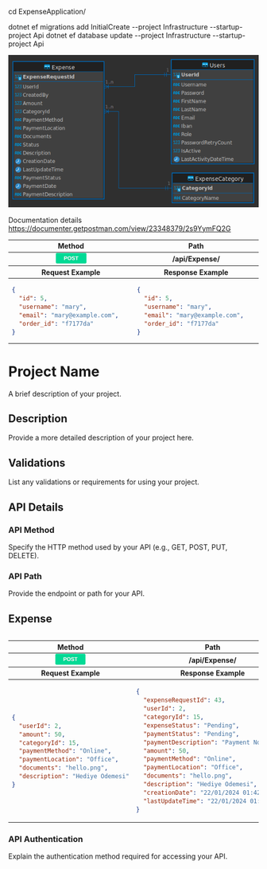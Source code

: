 cd ExpenseApplication/

dotnet ef migrations add InitialCreate --project Infrastructure --startup-project Api
dotnet ef database update --project Infrastructure --startup-project Api



![erd.png](.github%2Fassets%2Ferd.png)


Documentation details https://documenter.getpostman.com/view/23348379/2s9YymFQ2G



<table style="padding: 0;margin: 0">
    <thead style="padding: 0;margin: 0">
        <tr style="padding: 0;margin: 0">
          <th width="10%">Method</th>
          <th width="40%">Path </th>
        </tr>
    </thead>
    <tbody style="padding: 0;margin: 0">
      <tr width="100%">
        <td align="center" style="padding: 0;margin: 0">
          <img src=".github/assets/POST.png" alt="POST" width="25%"/>
        </td>
        <td align="center" style="padding: 0;margin: 0"><b>/api/Expense/</b></td>
      </tr>

</tbody>
<thead>
    <tr>
    <th width="50%">Request Example</th>
    <th width="50%">Response Example</th>
    </tr>
</thead>
<tbody> 

<tr width="100%" style="padding: 0;margin: 0">
  <td height="0px" style="padding-bottom: 0%;padding-top: 0%; margin: 0%">

```json
{
  "id": 5,
  "username": "mary",
  "email": "mary@example.com",
  "order_id": "f7177da"
}
```
</td>
<td height="0px" style="padding-bottom: 0%;padding-top: 0%; margin: 0%">

```json
{
  "id": 5,
  "username": "mary",
  "email": "mary@example.com",
  "order_id": "f7177da"
}
```
</td>
</tr>
</tbody> 

</table>

# Project Name

A brief description of your project.

## Description

Provide a more detailed description of your project here.

## Validations

List any validations or requirements for using your project.

## API Details

### API Method

Specify the HTTP method used by your API (e.g., GET, POST, PUT, DELETE).

### API Path

Provide the endpoint or path for your API.



## Expense

<pre></pre>


<table style="padding: 0;margin: 0">
    <thead style="padding: 0;margin: 0">
        <tr style="padding: 0;margin: 0">
          <th width="10%">Method</th>
          <th width="40%">Path </th>
        </tr>
    </thead>
    <tbody style="padding: 0;margin: 0">
      <tr width="100%">
        <td align="center" style="padding: 0;margin: 0">
          <img src=".github/assets/POST.png" alt="POST" width="25%"/>
        </td>
        <td align="center" style="padding: 0;margin: 0"><b>/api/Expense/</b></td>
      </tr>
      
</tbody>
<thead>
    <tr>
    <th width="50%">Request Example</th>
    <th width="50%">Response Example</th>
    </tr>
</thead>
<tbody> 

<tr width="100%">
  <td height="0px" style="padding-bottom: 0%;padding-top: 0%; margin: 0%">

```json
{
  "userId": 2,
  "amount": 50,
  "categoryId": 15,
  "paymentMethod": "Online",
  "paymentLocation": "Office",
  "documents": "hello.png",
  "description": "Hediye Odemesi"
}
```
</td>
<td height="0px">

```json
{
  "expenseRequestId": 43,
  "userId": 2,
  "categoryId": 15,
  "expenseStatus": "Pending",
  "paymentStatus": "Pending",
  "paymentDescription": "Payment Not Made",
  "amount": 50,
  "paymentMethod": "Online",
  "paymentLocation": "Office",
  "documents": "hello.png",
  "description": "Hediye Odemesi",
  "creationDate": "22/01/2024 01:42:40",
  "lastUpdateTime": "22/01/2024 01:42:40"
}
```
</td>
</tr>
</tbody> 

</table>

### API Authentication

Explain the authentication method required for accessing your API.
